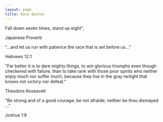 ```yaml
---
layout: page
title: Race Quotes
---
```

Fall down seven times, stand up eight",

Japanese Proverb

"...and let us run with patience the race that is set before us..."

Hebrews 12:1

"Far better it is to dare mighty things, to win glorious triumphs even though checkered with failure, than to take rank with those poor spirits who neither enjoy much nor suffer much, because they live in the gray twilight that knows not victory nor defeat."

Theodore Roosevelt


"Be strong and of a good courage; be not afraide; neither be thou dismayed ..."

Joshua 1:9

